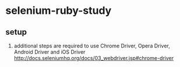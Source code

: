 # selenium-ruby-study

## setup
1. additional steps are required to use Chrome Driver, Opera Driver, Android Driver and iOS Driver
http://docs.seleniumhq.org/docs/03_webdriver.jsp#chrome-driver

